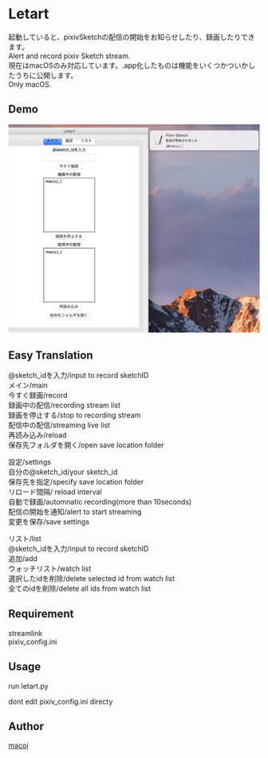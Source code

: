 # Letart
起動していると、pixivSketchの配信の開始をお知らせしたり、録画したりできます。  
Alert and record pixiv Sketch stream.  
現在はmacOSのみ対応しています。.app化したものは機能をいくつかついかしたうちに公開します。  
Only macOS.  

## Demo
![sample](https://github.com/macoJ-J/Letart/blob/master/sample.jpg)

## Easy Translation
  
@sketch_idを入力/input to record sketchID  
メイン/main  
今すぐ録画/record  
録画中の配信/recording stream list  
録画を停止する/stop to recording stream  
配信中の配信/streaming live list  
再読み込み/reload  
保存先フォルダを開く/open save location folder  
  
設定/settings  
自分の@sketch_id/your sketch_id  
保存先を指定/specify save location folder  
リロード間隔/ reload interval  
自動で録画/automnatic recording(more than 10seconds)  
配信の開始を通知/alert to start streaming  
変更を保存/save settings  
  
リスト/list  
@sketch_idを入力/input to record sketchID  
追加/add  
ウォッチリスト/watch list  
選択したidを削除/delete selected id from watch list  
全てのidを削除/delete all ids from watch list  


## Requirement
streamlink   
pixiv_config.ini

## Usage
run letart.py

dont edit pixiv_config.ini directy

## Author

[macoj](https://github.com/macoJ-J)
